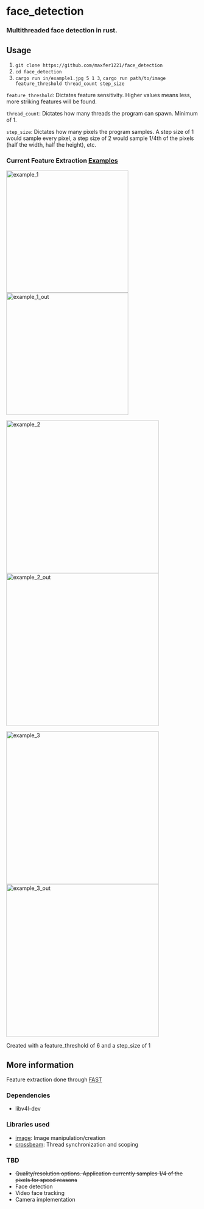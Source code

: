 # face_detection

### Multithreaded face detection in rust. 

## Usage
1. `git clone https://github.com/maxfer1221/face_detection`
2. `cd face_detection`
3. `cargo run in/example1.jpg 5 1 3`, `cargo run path/to/image feature_threshold thread_count step_size`

`feature_threshold`: Dictates feature sensitivity. Higher values means less, more striking features will be found.

`thread_count`: Dictates how many threads the program can spawn. Minimum of 1.

`step_size`: Dictates how many pixels the program samples. A step size of 1 would sample every pixel, a step size of 2 would sample 1/4th of the pixels (half the width, half the height), etc.

### Current Feature Extraction [Examples](https://github.com/maxfer1221/face_detection/tree/main/out)
<p float="left">
 <img display="inline" src="https://github.com/maxfer1221/face_detection/blob/main/in/example1.jpg?raw=true" alt="example_1" height="320">
 <img src="https://github.com/maxfer1221/face_detection/blob/main/out/example1.png?raw=true" alt="example_1_out" height="320">
</p>
<p float="left">
 <img display="inline" src="https://github.com/maxfer1221/face_detection/blob/main/in/example2.jpeg?raw=true" alt="example_2" width="400">
 <img src="https://github.com/maxfer1221/face_detection/blob/main/out/example2.png?raw=true" alt="example_2_out" width="400">
</p>
<p float="left">
 <img display="inline" src="https://github.com/maxfer1221/face_detection/blob/main/in/example3.jpg?raw=true" alt="example_3" width="400">
 <img src="https://github.com/maxfer1221/face_detection/blob/main/out/example3.png?raw=true" alt="example_3_out" width="400">
</p>
Created with a feature_threshold of 6 and a step_size of 1

## More information
Feature extraction done through [FAST](https://medium.com/data-breach/introduction-to-orb-oriented-fast-and-rotated-brief-4220e8ec40cf)

### Dependencies
 - libv4l-dev

### Libraries used
 - [image](https://crates.io/crates/image): Image manipulation/creation
 - [crossbeam](https://crates.io/crates/crossbeam): Thread synchronization and scoping

### TBD
 - ~~Quality/resolution options. Application currently samples 1/4 of the pixels for speed reasons~~
 - Face detection
 - Video face tracking
 - Camera implementation
